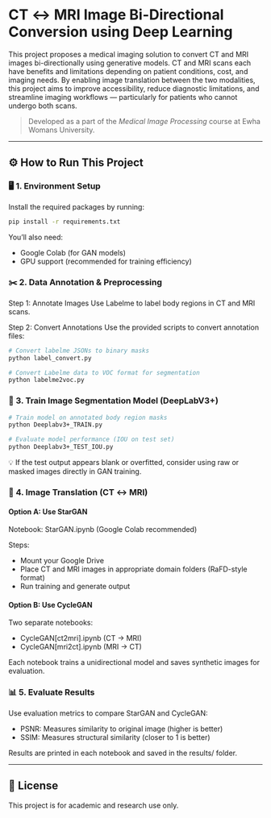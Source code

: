 # CT ↔ MRI Image Bi-Directional Conversion using Deep Learning

This project proposes a medical imaging solution to convert CT and MRI images bi-directionally using generative models. CT and MRI scans each have benefits and limitations depending on patient conditions, cost, and imaging needs. By enabling image translation between the two modalities, this project aims to improve accessibility, reduce diagnostic limitations, and streamline imaging workflows — particularly for patients who cannot undergo both scans.

> Developed as a part of the *Medical Image Processing* course at Ewha Womans University.

---

## ⚙️ How to Run This Project

### 🖥️ 1. Environment Setup

Install the required packages by running:

```bash
pip install -r requirements.txt
```

You’ll also need:
- Google Colab (for GAN models)
- GPU support (recommended for training efficiency)

### ✂️ 2. Data Annotation & Preprocessing
Step 1: Annotate Images
Use Labelme to label body regions in CT and MRI scans.

Step 2: Convert Annotations
Use the provided scripts to convert annotation files:

```bash
# Convert labelme JSONs to binary masks
python label_convert.py

# Convert Labelme data to VOC format for segmentation
python labelme2voc.py
```

### 🧠 3. Train Image Segmentation Model (DeepLabV3+)
```bash
# Train model on annotated body region masks
python Deeplabv3+_TRAIN.py

# Evaluate model performance (IOU on test set)
python Deeplabv3+_TEST_IOU.py
```
💡 If the test output appears blank or overfitted, consider using raw or masked images directly in GAN training.

### 🔁 4. Image Translation (CT ↔ MRI)
#### Option A: Use StarGAN
Notebook: StarGAN.ipynb (Google Colab recommended)

Steps:
- Mount your Google Drive
- Place CT and MRI images in appropriate domain folders (RaFD-style format)
- Run training and generate output

#### Option B: Use CycleGAN
Two separate notebooks:
- CycleGAN[ct2mri].ipynb (CT → MRI)
- CycleGAN[mri2ct].ipynb (MRI → CT)

Each notebook trains a unidirectional model and saves synthetic images for evaluation.

### 📊 5. Evaluate Results
Use evaluation metrics to compare StarGAN and CycleGAN:
- PSNR: Measures similarity to original image (higher is better)
- SSIM: Measures structural similarity (closer to 1 is better)

Results are printed in each notebook and saved in the results/ folder.

---

## 📄 License

This project is for academic and research use only.

